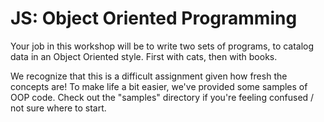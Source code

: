 # JS: Object Oriented Programming

Your job in this workshop will be to write two sets of programs, to catalog data in an Object Oriented style. First with cats, then with books.

We recognize that this is a difficult assignment given how fresh the concepts are! To make life a bit easier, we've provided some samples of OOP code. Check out the "samples" directory if you're feeling confused / not sure where to start.
